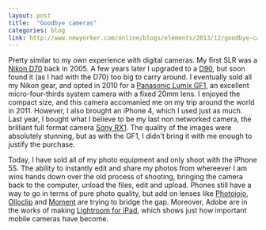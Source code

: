 ```yaml
---
layout: post
title:  "Goodbye cameras"
categories: blog
link: http://www.newyorker.com/online/blogs/elements/2013/12/goodbye-cameras.html
---
```


Pretty similar to my own experience with digital cameras. My first SLR was a [Nikon D70](http://en.wikipedia.org/wiki/Nikon_D70) back in 2005. A few years later I upgraded to a [D90](http://en.wikipedia.org/wiki/Nikon_D90), but soon found it (as I had with the D70) too big to carry around. I eventually sold all my Nikon gear, and opted in 2010 for a [Panasonic Lumix GF1](http://www.dpreview.com/reviews/PanasonicGF1), an excellent micro-four-thirds system camera with a fixed 20mm lens. I enjoyed the compact size, and this camera accomanied me on my trip around the world in 2011. However, I also brought an iPhone 4, which I used just as much. Last year, I bought what I believe to be my last non networked camera, the brilliant full format camera [Sony RX1](http://www.dpreview.com/reviews/sony-cybershot-dsc-rx1). The quality of the images were absolutely stunning, but as with the GF1, I didn't bring it with me enough to justify the purchase.

Today, I have sold all of my photo equipment and only shoot with the iPhone 5S. The ability to instantly edit and share my photos from whereever I am wins hands down over the old process of shooting, bringing the camera back to the computer, unload the files, edit and upload. Phones still have a way to go in terms of pure photo quality, but add on lenses like [Photojojo](http://photojojo.com/store/awesomeness/cell-phone-lenses/), [Olloclip](http://www.olloclip.com/) and [Moment](http://momentlens.co/) are trying to bridge the gap. Moreover, Adobe are in the works of making [Lightroom for iPad](http://9to5mac.com/2014/01/17/lightroom-for-ipad-briefly-appears-on-adobes-website-coming-soon-with-99year-cloud-subscription/), which shows just how important mobile cameras have become.